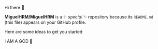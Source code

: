 Hi there 👋

**MiguelHRM/MiguelHRM** is a ✨ _special_ ✨ repository because its `README.md` (this file) appears on your GitHub profile.

Here are some ideas to get you started:

I AM A GOD
😤
